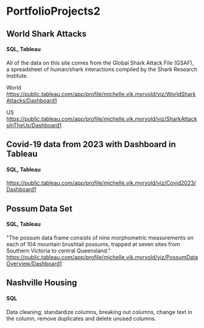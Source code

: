 # PortfolioProjects2

## World Shark Attacks
#### SQL, Tableau

All of the data on this site comes from the Global Shark Attack File (GSAF), a spreadsheet of human/shark interactions compiled by the Shark Research Institute. 

World 
https://public.tableau.com/app/profile/michelle.vik.myrvold/viz/WorldSharkAttacks/Dashboard1

US
https://public.tableau.com/app/profile/michelle.vik.myrvold/viz/SharkAttacksInTheUs/Dashboard1


## Covid-19 data from 2023 with Dashboard in Tableau
#### SQL, Tableau

https://public.tableau.com/app/profile/michelle.vik.myrvold/viz/Covid2023/Dashboard1 


## Possum Data Set
#### SQL, Tableau

"The possum data frame consists of nine morphometric measurements on each of 104 mountain brushtail possums, trapped at seven sites from Southern Victoria to central Queensland."
https://public.tableau.com/app/profile/michelle.vik.myrvold/viz/PossumDataOverview/Dashboard1


## Nashville Housing 
#### SQL

Data cleaning; standardize columns, breaking out columns, change text in the column, remove duplicates and delete unused columns. 
